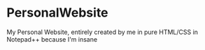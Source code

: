 # PersonalWebsite
My Personal Website, entirely created by me in pure HTML/CSS in Notepad++ because I'm insane
